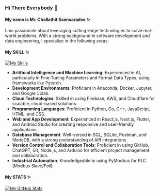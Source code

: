 ### Hi There Everybody 👋
#### My name is Mr. Chollathit Saensaradee ✨

I am passionate about leveraging cutting-edge technologies to solve real-world problems. With a strong background in software development and data engineering, I specialize in the following areas:

#### My SKILL ✨
[![My Skills](https://skillicons.dev/icons?i=js,html,css,git,github,go,py,pytorch,kotlin,java,flutter,bootstrap,cpp,cloudflare,dart,docker,fastapi,firebase,flask,nodejs,php,postman,powershell,react,stackoverflow,tensorflow,vscode,mysql,mongodb,linux,bash,arduino,anaconda)](https://skillicons.dev)

- **Artificial Intelligence and Machine Learning**: Experienced in AI, particularly in Fine-Tuning Parameters and Format Data Types, using frameworks like Pytorch.
- **Development Environments**: Proficient in Anaconda, Docker, Jupyter, and Google Colab.
- **Cloud Technologies**: Skilled in using Firebase, AWS, and Cloudflare for scalable, cloud-based solutions.
- **Programming Languages**: Proficient in Python, Go, C++, JavaScript, HTML, and CSS.
- **Web and App Development**: Experienced in React.js, Next.js, Flutter, and Android Studio for creating responsive and user-friendly applications.
- **Database Management**: Well-versed in SQL, SQLite, Postman, and MariaDB, with a strong understanding of API integrations.
- **Version Control and Collaboration Tools**: Proficient in using GitHub, ChatGPT, Git, Node.js, and Arduino for efficient project management and collaboration.
- **Industrial Automation**: Knowledgeable in using PyModbus for PLC (Modbus Slave/Poll).

#### My STATS ✨
[![My GitHub Stats](https://github-readme-stats.vercel.app/api?username=atttyys&show_icons=true&theme=dark#gh-dark-mode-only)](https://github.com/anuraghazra/github-readme-stats#gh-dark-mode-only)
